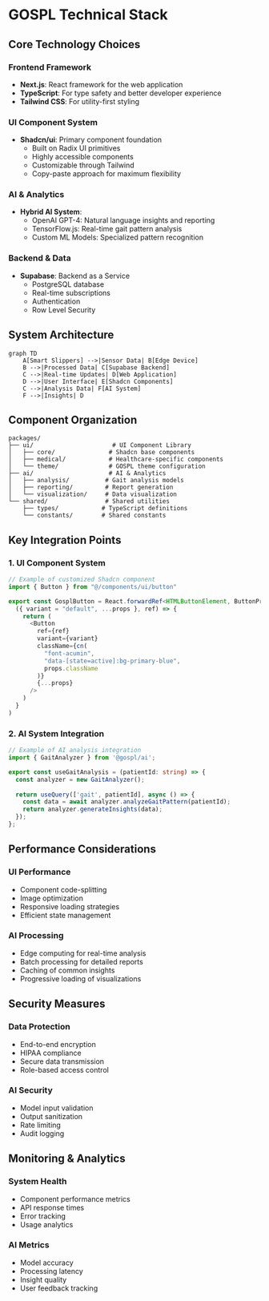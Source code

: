 # GOSPL Technical Stack

## Core Technology Choices

### Frontend Framework
- **Next.js**: React framework for the web application
- **TypeScript**: For type safety and better developer experience
- **Tailwind CSS**: For utility-first styling

### UI Component System
- **Shadcn/ui**: Primary component foundation
  - Built on Radix UI primitives
  - Highly accessible components
  - Customizable through Tailwind
  - Copy-paste approach for maximum flexibility

### AI & Analytics
- **Hybrid AI System**:
  - OpenAI GPT-4: Natural language insights and reporting
  - TensorFlow.js: Real-time gait pattern analysis
  - Custom ML Models: Specialized pattern recognition

### Backend & Data
- **Supabase**: Backend as a Service
  - PostgreSQL database
  - Real-time subscriptions
  - Authentication
  - Row Level Security

## System Architecture

```mermaid
graph TD
    A[Smart Slippers] -->|Sensor Data| B[Edge Device]
    B -->|Processed Data| C[Supabase Backend]
    C -->|Real-time Updates| D[Web Application]
    D -->|User Interface| E[Shadcn Components]
    C -->|Analysis Data| F[AI System]
    F -->|Insights| D
```

## Component Organization

```
packages/
├── ui/                      # UI Component Library
│   ├── core/               # Shadcn base components
│   ├── medical/            # Healthcare-specific components
│   └── theme/              # GOSPL theme configuration
├── ai/                     # AI & Analytics
│   ├── analysis/          # Gait analysis models
│   ├── reporting/         # Report generation
│   └── visualization/     # Data visualization
└── shared/                # Shared utilities
    ├── types/            # TypeScript definitions
    └── constants/        # Shared constants
```

## Key Integration Points

### 1. UI Component System
```typescript
// Example of customized Shadcn component
import { Button } from "@/components/ui/button"

export const GosplButton = React.forwardRef<HTMLButtonElement, ButtonProps>(
  ({ variant = "default", ...props }, ref) => {
    return (
      <Button
        ref={ref}
        variant={variant}
        className={cn(
          "font-acumin",
          "data-[state=active]:bg-primary-blue",
          props.className
        )}
        {...props}
      />
    )
  }
)
```

### 2. AI System Integration
```typescript
// Example of AI analysis integration
import { GaitAnalyzer } from '@gospl/ai';

export const useGaitAnalysis = (patientId: string) => {
  const analyzer = new GaitAnalyzer();
  
  return useQuery(['gait', patientId], async () => {
    const data = await analyzer.analyzeGaitPattern(patientId);
    return analyzer.generateInsights(data);
  });
};
```

## Performance Considerations

### UI Performance
- Component code-splitting
- Image optimization
- Responsive loading strategies
- Efficient state management

### AI Processing
- Edge computing for real-time analysis
- Batch processing for detailed reports
- Caching of common insights
- Progressive loading of visualizations

## Security Measures

### Data Protection
- End-to-end encryption
- HIPAA compliance
- Secure data transmission
- Role-based access control

### AI Security
- Model input validation
- Output sanitization
- Rate limiting
- Audit logging

## Monitoring & Analytics

### System Health
- Component performance metrics
- API response times
- Error tracking
- Usage analytics

### AI Metrics
- Model accuracy
- Processing latency
- Insight quality
- User feedback tracking 